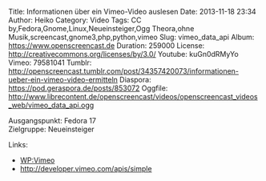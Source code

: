 Title: Informationen über ein Vimeo-Video auslesen
Date: 2013-11-18 23:34
Author: Heiko
Category: Video
Tags: CC by,Fedora,Gnome,Linux,Neueinsteiger,Ogg Theora,ohne Musik,screencast,gnome3,php,python,vimeo
Slug: vimeo_data_api
Album: https://www.openscreencast.de
Duration: 259000
License: http://creativecommons.org/licenses/by/3.0/
Youtube: kuGn0dRMyYo
Vimeo: 79581041
Tumblr: http://openscreencast.tumblr.com/post/34357420073/informationen-ueber-ein-vimeo-video-ermitteln
Diaspora: https://pod.geraspora.de/posts/853072
Oggfile: http://www.librecontent.de/openscreencast/videos/openscreencast_videos_web/vimeo_data_api.ogg

Ausgangspunkt: Fedora 17  
Zielgruppe: Neueinsteiger  

Links:

  * [WP:Vimeo](https://de.wikipedia.org/wiki/Vimeo "Link zu WP:Vimeo")
  * <http://developer.vimeo.com/apis/simple>

